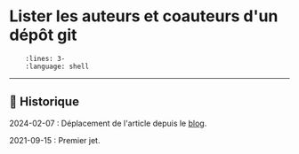 # Lister les auteurs et coauteurs d'un dépôt git

```{literalinclude} snippets/git-lister-auteurs.sh
    :lines: 3-
    :language: shell
```

---

## 📜 Historique

2024-02-07
: Déplacement de l'article depuis le [blog](https://www.tiger-222.fr/?d=2021/09/15/09/33/11-lister-tous-les-auteurs-et-co-auteurs-dun-depot-git).

2021-09-15
: Premier jet.
